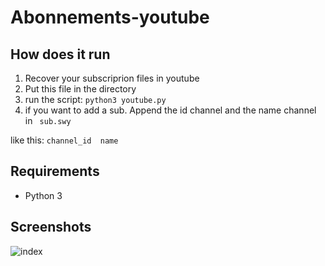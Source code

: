 # Abonnements-youtube

## How does it run
1. Recover your subscriprion files in youtube
2. Put this file in the directory
3. run the script:
``` python3 youtube.py ```
4. if you want to add a sub. Append the id channel and the name channel in ` sub.swy`

  like this: ```channel_id	name ```

## Requirements
- Python 3


## Screenshots
![index](/screenshot/index.pnj)
